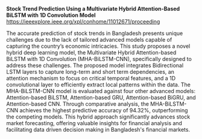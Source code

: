 **Stock Trend Prediction Using a Multivariate Hybrid Attention-Based BiLSTM with 1D Convolution Model**
https://ieeexplore.ieee.org/xpl/conhome/11012671/proceeding

The accurate prediction of stock trends in Bangladesh presents unique challenges due to the lack of tailored advanced models capable of capturing the country’s economic intricacies. This study proposes a novel hybrid deep learning model, the Multivariate Hybrid Attention-based BiLSTM with 1D Convolution (MHA-BiLSTM-CNN), specifically designed to address these challenges. The proposed model integrates Bidirectional LSTM layers to capture long-term and short term dependencies, an attention mechanism to focus on critical temporal features, and a 1D convolutional layer to efficiently extract local patterns within the data. The MHA-BiLSTM-CNN model is evaluated against four other advanced models: Attention-based BiLSTM, Attention-based GRU, Attention-based BiGRU, and Attention-based CNN. Through comparative analysis, the MHA-BiLSTM-CNN achieves the highest predictive accuracy of 94.32\%, outperforming the competing models. This hybrid approach significantly advances stock market forecasting, offering valuable insights for financial analysis and facilitating data driven decision making in Bangladesh's financial markets.

